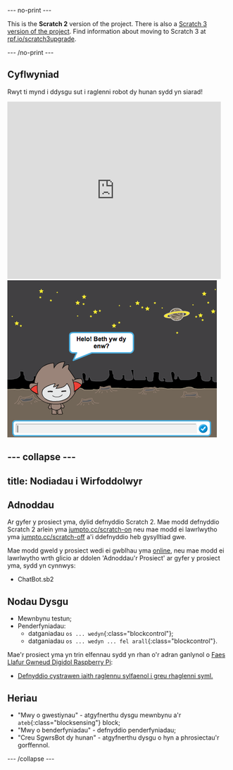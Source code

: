 --- no-print ---

This is the **Scratch 2** version of the project. There is also a [Scratch 3 version of the project](https://projects.raspberrypi.org/cy-GB/projects/chatbot).
Find information about moving to Scratch 3 at [rpf.io/scratch3upgrade](https://rpf.io/scratch3upgrade).

--- /no-print ---

## Cyflwyniad

Rwyt ti mynd i ddysgu sut i raglenni robot dy hunan sydd yn siarad!

<div class="scratch-preview">
  <iframe allowtransparency="true" width="485" height="402" src="https://scratch.mit.edu/projects/embed/26762091/?autostart=false" frameborder="0"></iframe>
  <img src="images/chatbot-final.png">
</div>

--- collapse ---
---
title: Nodiadau i Wirfoddolwyr
---

## Adnoddau
Ar gyfer y prosiect yma, dylid defnyddio Scratch 2.  Mae modd defnyddio Scratch 2 arlein yma [jumpto.cc/scratch-on](http://jumpto.cc/scratch-on) neu mae modd ei lawrlwytho yma [jumpto.cc/scratch-off](http://jumpto.cc/scratch-off) a'i ddefnyddio heb gysylltiad gwe.

Mae modd gweld y prosiect wedi ei gwblhau yma <a href="http://scratch.mit.edu/projects/26762091/#editor">online</a>, neu mae modd ei lawrlwytho wrth glicio ar ddolen 'Adnoddau'r Prosiect' ar gyfer y prosiect yma, sydd yn cynnwys:

+ ChatBot.sb2

## Nodau Dysgu
+ Mewnbynu testun;
+ Penderfyniadau:
	+ datganiadau `os ... wedyn`{:class="blockcontrol"};
	+ datganiadau `os ... wedyn ... fel arall`{:class="blockcontrol"}.

Mae'r prosiect yma yn trin elfennau sydd yn rhan o'r adran ganlynol o [Faes Llafur Gwneud Digidol Raspberry Pi](http://rpf.io/curriculum):

+ [Defnyddio cystrawen iaith raglennu sylfaenol i greu rhaglenni syml.](https://www.raspberrypi.org/curriculum/programming/creator)

## Heriau
+ "Mwy o gwestiynau" - atgyfnerthu dysgu mewnbynu a'r `ateb`{:class="blocksensing"} block;
+ "Mwy o benderfyniadau" - defnyddio penderfyniadau;
+ "Creu SgwrsBot dy hunan" - atgyfnerthu dysgu o hyn a phrosiectau'r gorffennol. 

--- /collapse ---
